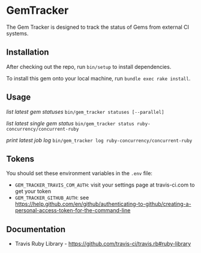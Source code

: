 # GemTracker

The Gem Tracker is designed to track the status of Gems from external CI systems.

## Installation

After checking out the repo, run `bin/setup` to install dependencies. 

To install this gem onto your local machine, run `bundle exec rake install`.

## Usage

*list latest gem statuses*
`bin/gem_tracker statuses [--parallel]`

*list latest single gem status*
`bin/gem_tracker status ruby-concurrency/concurrent-ruby`

*print latest job log*
`bin/gem_tracker log ruby-concurrency/concurrent-ruby`

## Tokens

You should set these environment variables in the `.env` file:

* `GEM_TRACKER_TRAVIS_COM_AUTH`: visit your settings page at travis-ci.com to get your token
* `GEM_TRACKER_GITHUB_AUTH`: see https://help.github.com/en/github/authenticating-to-github/creating-a-personal-access-token-for-the-command-line

## Documentation

* Travis Ruby Library - https://github.com/travis-ci/travis.rb#ruby-library
